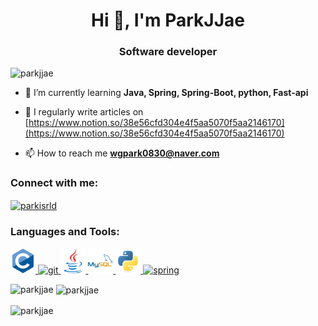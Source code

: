 <h1 align="center">Hi 👋, I'm ParkJJae</h1>
<h3 align="center">Software developer</h3>

<p align="left"> <img src="https://komarev.com/ghpvc/?username=parkjjae&label=Profile%20views&color=0e75b6&style=flat" alt="parkjjae" /> </p>

- 🌱 I’m currently learning **Java, Spring, Spring-Boot, python, Fast-api**

- 📝 I regularly write articles on [https://www.notion.so/38e56cfd304e4f5aa5070f5aa2146170](https://www.notion.so/38e56cfd304e4f5aa5070f5aa2146170)

- 📫 How to reach me **wgpark0830@naver.com**

<h3 align="left">Connect with me:</h3>
<p align="left">
<a href="https://instagram.com/parkisrld" target="blank"><img align="center" src="https://raw.githubusercontent.com/rahuldkjain/github-profile-readme-generator/master/src/images/icons/Social/instagram.svg" alt="parkisrld" height="30" width="40" /></a>
</p>

<h3 align="left">Languages and Tools:</h3>
<p align="left"> <a href="https://www.cprogramming.com/" target="_blank" rel="noreferrer"> <img src="https://raw.githubusercontent.com/devicons/devicon/master/icons/c/c-original.svg" alt="c" width="40" height="40"/> </a> <a href="https://git-scm.com/" target="_blank" rel="noreferrer"> <img src="https://www.vectorlogo.zone/logos/git-scm/git-scm-icon.svg" alt="git" width="40" height="40"/> </a> <a href="https://www.java.com" target="_blank" rel="noreferrer"> <img src="https://raw.githubusercontent.com/devicons/devicon/master/icons/java/java-original.svg" alt="java" width="40" height="40"/> </a> <a href="https://www.mysql.com/" target="_blank" rel="noreferrer"> <img src="https://raw.githubusercontent.com/devicons/devicon/master/icons/mysql/mysql-original-wordmark.svg" alt="mysql" width="40" height="40"/> </a> <a href="https://www.python.org" target="_blank" rel="noreferrer"> <img src="https://raw.githubusercontent.com/devicons/devicon/master/icons/python/python-original.svg" alt="python" width="40" height="40"/> </a> <a href="https://spring.io/" target="_blank" rel="noreferrer"> <img src="https://www.vectorlogo.zone/logos/springio/springio-icon.svg" alt="spring" width="40" height="40"/> </a> </p>

<p><img align="left" src="https://github-readme-stats.vercel.app/api/top-langs?username=parkjjae&show_icons=true&locale=en&layout=compact" alt="parkjjae" /></p>

<p>&nbsp;<img align="center" src="https://github-readme-stats.vercel.app/api?username=parkjjae&show_icons=true&locale=en" alt="parkjjae" /></p>

<p><img align="center" src="https://github-readme-streak-stats.herokuapp.com/?user=parkjjae&" alt="parkjjae" /></p>
